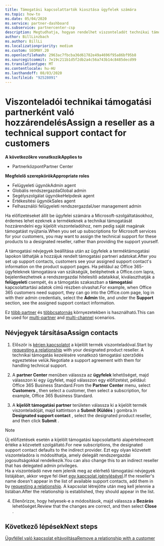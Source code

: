 ```yaml
---
title: Támogatási kapcsolattartók kiosztása ügyfelek számára
ms.topic: how-to
ms.date: 05/04/2020
ms.service: partner-dashboard
ms.subservice: partnercenter-csp
description: Megtudhatja, hogyan rendelhet viszonteladót technikai támogatási partnerként a Microsoft-szolgáltatásokra előfizetéssel rendelkező ügyfelek számára.
author: BillLinzbach
ms.author: BillLi
ms.localizationpriority: medium
ms.custom: SEOMAY.20
ms.openlocfilehash: 2963ac7fbcba36d61782e49a4696f95a86bf95b8
ms.sourcegitcommit: 7e19c211b1d5f2db2a4c56a743b14c8485decd99
ms.translationtype: MT
ms.contentlocale: hu-HU
ms.lasthandoff: 08/03/2020
ms.locfileid: "92528091"
---
```

# <a name="assign-a-reseller-as-a-technical-support-contact-for-customers"></a><span data-ttu-id="176b1-103">Viszonteladói technikai támogatási partnerként való hozzárendelés</span><span class="sxs-lookup"><span data-stu-id="176b1-103">Assign a reseller as a technical support contact for customers</span></span>

<span data-ttu-id="176b1-104">**A következőkre vonatkozik**</span><span class="sxs-lookup"><span data-stu-id="176b1-104">**Applies to**</span></span>

- <span data-ttu-id="176b1-105">Partnerközpont</span><span class="sxs-lookup"><span data-stu-id="176b1-105">Partner Center</span></span>

<span data-ttu-id="176b1-106">**Megfelelő szerepkörök**</span><span class="sxs-lookup"><span data-stu-id="176b1-106">**Appropriate roles**</span></span>

- <span data-ttu-id="176b1-107">Felügyeleti ügynök</span><span class="sxs-lookup"><span data-stu-id="176b1-107">Admin agent</span></span>
- <span data-ttu-id="176b1-108">Globális rendszergazda</span><span class="sxs-lookup"><span data-stu-id="176b1-108">Global admin</span></span>
- <span data-ttu-id="176b1-109">Segélyszolgálat ügynöke</span><span class="sxs-lookup"><span data-stu-id="176b1-109">Helpdesk agent</span></span>
- <span data-ttu-id="176b1-110">Értékesítési ügynök</span><span class="sxs-lookup"><span data-stu-id="176b1-110">Sales agent</span></span>
- <span data-ttu-id="176b1-111">Felhasználói felügyeleti rendszergazda</span><span class="sxs-lookup"><span data-stu-id="176b1-111">User management admin</span></span>

<span data-ttu-id="176b1-112">Ha előfizetéseket állít be ügyfelei számára a Microsoft-szolgáltatásokhoz, érdemes lehet ezeknek a termékeknek a technikai támogatását hozzárendelni egy kijelölt viszonteladóhoz, nem pedig saját magának támogatást nyújtania.</span><span class="sxs-lookup"><span data-stu-id="176b1-112">When you set up subscriptions for Microsoft services for your customers, you may want to assign the technical support for these products to a designated reseller, rather than providing the support yourself.</span></span>

<span data-ttu-id="176b1-113">A támogatási névjegyek beállítása után az ügyfelek a terméktámogatási lapokon láthatják a hozzájuk rendelt támogatási partneri adatokat.</span><span class="sxs-lookup"><span data-stu-id="176b1-113">After you set up support contacts, customers see your assigned support contact's information on the product support pages.</span></span> <span data-ttu-id="176b1-114">Ha például az Office 365-ügyfeleknek támogatásra van szükségük, beléphetnek a Office.com lapra, bejelentkezhetnek a rendszergazdai hitelesítő adataikkal, kiválaszthatják a **felügyeleti** csempét, és a támogatás szakaszban a **támogatási** kapcsolattartási adatok című részben olvashat.</span><span class="sxs-lookup"><span data-stu-id="176b1-114">For example, when Office 365 customers need support, they can go into the Office.com page, log in with their admin credentials, select the **Admin** tile, and under the **Support** section, see the assigned support contact information.</span></span>

<span data-ttu-id="176b1-115">Ez [több partner](multipartner.md) és [többcsatornás](multichannel.md) környezetekben is használható.</span><span class="sxs-lookup"><span data-stu-id="176b1-115">This can be used for [multi-partner](multipartner.md) and [multi-channel](multichannel.md) scenarios.</span></span> 


## <a name="assign-contacts"></a><span data-ttu-id="176b1-116">Névjegyek társítása</span><span class="sxs-lookup"><span data-stu-id="176b1-116">Assign contacts</span></span>

1.  <span data-ttu-id="176b1-117">Először is [kérjen kapcsolatot](request-a-relationship-with-a-customer.md) a kijelölt termék viszonteladóval.</span><span class="sxs-lookup"><span data-stu-id="176b1-117">Start by [requesting a relationship](request-a-relationship-with-a-customer.md) with your designated product reseller.</span></span> <span data-ttu-id="176b1-118">A technikai támogatás kezelésére vonatkozó támogatási szerződés egyeztetése velük.</span><span class="sxs-lookup"><span data-stu-id="176b1-118">Negotiate a support agreement with them for handling technical support.</span></span>

2.  <span data-ttu-id="176b1-119">A **partner Center** menüben válassza az **ügyfelek** lehetőséget, majd válasszon ki egy ügyfelet, majd válasszon egy előfizetést, például: Office 365 Business Standard.</span><span class="sxs-lookup"><span data-stu-id="176b1-119">From the **Partner Center** menu, select **Customers** , then select a customer, then select a subscription, for example, Office 365 Business Standard.</span></span>

3.  <span data-ttu-id="176b1-120">A  **kijelölt támogatási partner** területen válassza ki a kijelölt termék viszonteladóját, majd kattintson a **Submit (Küldés** ) gombra.</span><span class="sxs-lookup"><span data-stu-id="176b1-120">In  **Designated support contact** , select the designated product reseller, and then click **Submit** .</span></span> 

   >[!NOTE]  
 ><span data-ttu-id="176b1-121">Új előfizetések esetén a kijelölt támogatási kapcsolattartó alapértelmezett értéke a közvetett szolgáltató.</span><span class="sxs-lookup"><span data-stu-id="176b1-121">For new subscriptions, the designated support contact defaults to the indirect provider.</span></span> <span data-ttu-id="176b1-122">Ezt egy olyan közvetett viszonteladóra is módosíthatja, amely delegált rendszergazdai jogosultságokkal rendelkezik.</span><span class="sxs-lookup"><span data-stu-id="176b1-122">You can also change this to an indirect reseller that has delegated admin privileges.</span></span>    
><span data-ttu-id="176b1-123">Ha a viszonteladó neve nem jelenik meg az elérhető támogatási névjegyek listájában, akkor vegye fel őket [egy kapcsolat igénylésével](request-a-relationship-with-a-customer.md).</span><span class="sxs-lookup"><span data-stu-id="176b1-123">If the reseller's name doesn't appear in the list of available support contacts, add them in by [requesting a relationship](request-a-relationship-with-a-customer.md).</span></span> <span data-ttu-id="176b1-124">A kapcsolat létrejötte után meg kell jelennie a listában.</span><span class="sxs-lookup"><span data-stu-id="176b1-124">After the relationship is established, they should appear in the list.</span></span>  

4.  <span data-ttu-id="176b1-125">Ellenőrizze, hogy helyesek-e a módosítások, majd válassza a **Bezárás** lehetőséget.</span><span class="sxs-lookup"><span data-stu-id="176b1-125">Review that the changes are correct, and then select **Close** .</span></span>

## <a name="next-steps"></a><span data-ttu-id="176b1-126">Következő lépések</span><span class="sxs-lookup"><span data-stu-id="176b1-126">Next steps</span></span>

[<span data-ttu-id="176b1-127">Ügyféllel való kapcsolat eltávolítása</span><span class="sxs-lookup"><span data-stu-id="176b1-127">Remove a relationship with a customer</span></span>](remove-a-relationship.md)